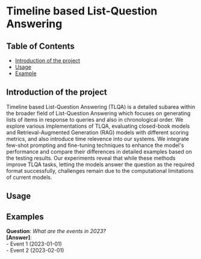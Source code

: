 # Timeline based List-Question Answering

## Table of Contents
- [Introduction of the project](#introduction-of-the-project)
- [Usage](#usage)
- [Example](#example)

## Introduction of the project
Timeline based List-Question Answering (TLQA) is a detailed subarea within the broader field of List-Question Answering which focuses on generating lists of items in response to queries and also in chronological order. We explore various implementations of TLQA, evaluating closed-book models and Retrieval-Augmented Generation (RAG) models with different scoring metrics, and also introduce time relevence into our systems. We integrate few-shot prompting and fine-tuning techniques to enhance the model's performance and compare their differences in detailed examples based on the testing results. Our experiments reveal that while these methods improve TLQA tasks, letting the models answer the question as the required format successfully, challenges remain due to the computational limitations of current models. 
## Usage

## Examples
**Question**: *What are the events in 2023?*  
**[Answer]**:  
    - Event 1 (2023-01-01)  
    - Event 2 (2023-02-01)  
